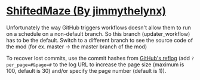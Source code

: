 # [ShiftedMaze (By jimmythelynx)](https://github.com/jimmythelynx/ShiftedMaze)

Unfortunately the way GitHub triggers workflows doesn't allow them to run on a schedule on a non-default branch. So this branch (updater_workflow) has to be the default. Switch to a different branch to see the source code of the mod (for ex. master -> the master branch of the mod)

To recover lost commits, use the commit hashes from [GitHub's reflog](https://api.github.com/repos/KtaneModules/ShiftedMaze-jimmythelynx/events) (add `?per_page=#&page=#` to the log URL to increase the page size (maximum is 100, default is 30) and/or specify the page number (default is 1)).
